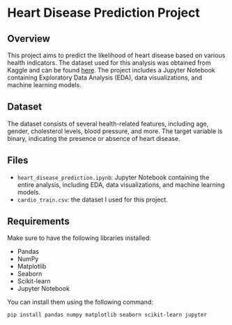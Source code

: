 # Heart Disease Prediction Project

## Overview

This project aims to predict the likelihood of heart disease based on various health indicators. The dataset used for this analysis was obtained from Kaggle and can be found [here](https://www.kaggle.com/datasets/sulianova/cardiovascular-disease-dataset). The project includes a Jupyter Notebook containing Exploratory Data Analysis (EDA), data visualizations, and machine learning models.

## Dataset

The dataset consists of several health-related features, including age, gender, cholesterol levels, blood pressure, and more. The target variable is binary, indicating the presence or absence of heart disease.

## Files

- `heart_disease_prediction.ipynb`: Jupyter Notebook containing the entire analysis, including EDA, data visualizations, and machine learning models.
- `cardio_train.csv`: the dataset I used for this project.

## Requirements

Make sure to have the following libraries installed:

- Pandas
- NumPy
- Matplotlib
- Seaborn
- Scikit-learn
- Jupyter Notebook

You can install them using the following command:

```bash
pip install pandas numpy matplotlib seaborn scikit-learn jupyter
